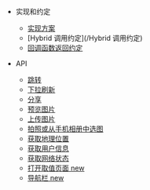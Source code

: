 - 实现和约定
  - [实现方案](/实现方案)
  - [Hybrid 调用约定](/Hybrid 调用约定)
  - [回调函数返回约定](/回调函数返回约定)

- API
  - [跳转](/跳转)
  - [下拉刷新](/下拉刷新)
  - [分享](/分享)
  - [预览图片](/预览图片)
  - [上传图片](/上传图片)
  - [拍照或从手机相册中选图](/拍照或从手机相册中选图)
  - [获取地理位置](/获取地理位置)
  - [获取用户信息](/获取用户信息)
  - [获取网络状态](/获取网络状态)
  - [打开取值页面 new](/打开取值页面)
  - [导航栏 new](/导航栏)
